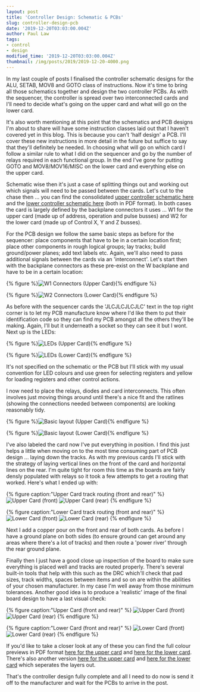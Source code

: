 ```yaml
---
layout: post
title: 'Controller Design: Schematic & PCBs'
slug: controller-design-pcb
date: '2019-12-20T03:03:00.004Z'
author: Paul Law
tags:
- control
- design
modified_time: '2019-12-20T03:03:00.004Z'
thumbnail: /img/posts/2019/2019-12-20-4000.png
---
```


In my last couple of posts I finalised the controller schematic designs for the ALU, SETAB, MOV8 and GOTO class of
instructions. Now it's time to bring all those schematics together and design the two controller PCBs. As with the sequencer,
the controller is spread over two interconnected cards and I'll need to decide what's going on the upper card and what will go
on the lower card.

It's also worth mentioning at this point that the schematics and PCB designs I'm about to share will have some instruction
classes laid out that I haven't covered yet in this blog. This is because you can't 'half design' a PCB. I'll cover these
new instructions in more detail in the future but suffice to say that they'll definitely be needed. In choosing what will go
on which card I follow a similar rule to what I did on the sequencer and go by the number of relays required in each
functional group. In the end I've gone for putting GOTO and MOV8/MOV16/MISC on the lower card and everything else on the
upper card.

Schematic wise then it's just a case of splitting things out and working out which signals will need to be passed between the
cards. Let's cut to the chase then ... you can find the consolidated
[upper controller schematic here](/assets/pdf/controller-hi.pdf) and the
[lower controller schematic here](/assets/pdf/controller-lo.pdf) (both in PDF format).
In both cases the card is largely defined by the backplane connectors it uses ... W1 for the upper card (made up of address, operation and pulse busses) and W2 for the lower card (made up of Control X, Y and Z busses).

For the PCB design we follow the same basic steps as before for the sequencer: place components that have to be in
a certain location first; place other components in rough logical groups; lay tracks; build ground/power planes; add text
labels etc. Again, we'll also need to pass additional signals between the cards via an 'interconnect'. Let's start then
with the backplane connectors as these pre-exist on the W backplane and have to be in a certain location:

{% figure %}![W1 Connectors (Upper Card)](/img/posts/2019/2019-11-11-0000.png){% endfigure %}

{% figure %}![W2 Connectors (Lower Card)](/img/posts/2019/2019-11-11-0001.png){% endfigure %}

As before with the sequencer cards the 'JLCJLCJLCJLC' text in the top right corner is to let my PCB manufacture know where
I'd like them to put their identification code so they can find my PCB amongst all the others they'll be making. Again, 
I'll but it underneath a socket so they can see it but I wont. Next up is the LEDs:

{% figure %}![LEDs (Upper Card)](/img/posts/2019/2019-12-20-0000.png){% endfigure %}

{% figure %}![LEDs (Lower Card)](/img/posts/2019/2019-12-20-0001.png){% endfigure %}

It's not specified on the schematic or the PCB but I'll stick with my usual convention for LED colours and use
green for selecting registers and yellow for loading registers and other control actions.

I now need to place the relays, diodes and card interconnects. This often involves just moving things around until there's a
nice fit and the ratlines (showing the connections needed between components) are looking reasonably tidy.

{% figure %}![Basic layout (Upper Card)](/img/posts/2019/2019-12-20-0002.png){% endfigure %}

{% figure %}![Basic layout (Lower Card)](/img/posts/2019/2019-12-20-0003.png){% endfigure %}

I've also labeled the card now I've put everything in position. I find this just helps a little when moving
on to the most time consuming part of PCB design ... laying down the tracks. As with my previous cards I'll stick with the
strategy of laying vertical lines on the front of the card and horizontal lines on the rear. I'm quite tight for room this
time as the boards are fairly densly populated with relays so it took a few attempts to get a routing that worked. Here's
what I ended up with:

{% figure caption:"Upper Card track routing (front and rear)" %}
![Upper Card (front)](/img/posts/2019/2019-12-20-0004.png)
![Upper Card (rear)](/img/posts/2019/2019-12-20-0005.png)
{% endfigure %}

{% figure caption:"Lower Card track routing (front and rear)" %}
![Lower Card (front)](/img/posts/2019/2019-12-20-0006.png)
![Lower Card (rear)](/img/posts/2019/2019-12-20-0007.png)
{% endfigure %}

Next I add a copper pour on the front and rear of both cards. As before I have a ground plane on both sides
(to ensure ground can get around any areas where there's a lot of tracks) and then route a 'power river' through the rear ground plane.

Finally then I just have a good close up inspection of the board to make sure everything is placed well and tracks are routed
properly. There's several built-in tools that help with this such as the DRC which'll check that pad sizes, track widths,
spaces between items and so on are within the abilities of your chosen manufacturer. In my case I'm well away from those
minimum tolerances. Another good idea is to produce a 'realistic' image of the final board design to have a last
visual check:

{% figure caption:"Upper Card (front and rear)" %}
![Upper Card (front)](/img/posts/2019/2019-12-20-0008.png)
![Upper Card (rear)](/img/posts/2019/2019-12-20-0009.png)
{% endfigure %}

{% figure caption:"Lower Card (front and rear)" %}
![Lower Card (front)](/img/posts/2019/2019-12-20-0010.png)
![Lower Card (rear)](/img/posts/2019/2019-12-20-0011.png)
{% endfigure %}

If you'd like to take a closer look at any of these you can find the full colour previews in PDF format
[here for the upper card](/assets/pdf/controller-hi-pcbp.pdf) and
[here for the lower card](/assets/pdf/controller-lo-pcbp.pdf).
There's also another version [here for the upper card](/assets/pdf/controller-hi-pcb.pdf) and
[here for the lower card](/assets/pdf/controller-lo-pcb.pdf) which seperates the layers out.

That's the controller design fully complete and all I need to do now is send it off to the manufacturer and wait for the
PCBs to arrive in the post.
